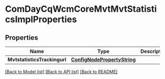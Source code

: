 # ComDayCqWcmCoreMvtMvtStatisticsImplProperties

## Properties
Name | Type | Description | Notes
------------ | ------------- | ------------- | -------------
**MvtstatisticsTrackingurl** | [**ConfigNodePropertyString**](configNodePropertyString.md) |  | [optional] 

[[Back to Model list]](../README.md#documentation-for-models) [[Back to API list]](../README.md#documentation-for-api-endpoints) [[Back to README]](../README.md)


